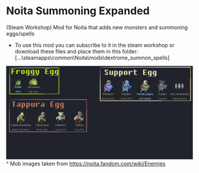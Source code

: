 # Noita Summoning Expanded
(Steam Workshop) Mod for Noita that adds new monsters and summoning eggs/spells
* To use this mod you can subscribe to it in the steam workshop or download these files and place them in this folder: [...\steamapps\common\Noita\mods\dextrome_summon_spells]



![workshop_preview_image](https://github.com/Dextrome/noita-summoning-expanded/blob/main/workshop_preview_image.png)
^ Mob images taken from https://noita.fandom.com/wiki/Enemies


